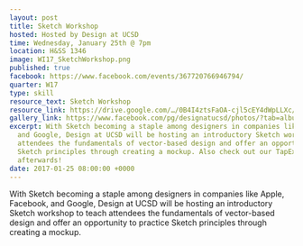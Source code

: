 ```yaml
---
layout: post
title: Sketch Workshop
hosted: Hosted by Design at UCSD
time: Wednesday, January 25th @ 7pm
location: H&SS 1346
image: WI17_SketchWorkshop.png
published: true
facebook: https://www.facebook.com/events/367720766946794/
quarter: W17
type: skill
resource_text: Sketch Workshop
resource_link: https://drive.google.com/…/0B4I4ztsFaOA-cjl5cEY4dWpLLXc/view
gallery_link: https://www.facebook.com/pg/designatucsd/photos/?tab=album&album_id=1834574926782970
excerpt: With Sketch becoming a staple among designers in companies like Apple, Facebook,
  and Google, Design at UCSD will be hosting an introductory Sketch workshop to teach
  attendees the fundamentals of vector-based design and offer an opportunity to practice
  Sketch principles through creating a mockup. Also check out our TapEx game night
  afterwards!
date: 2017-01-25 08:00:00 +0000
---
```

With Sketch becoming a staple among designers in companies like Apple, Facebook, and Google, Design at UCSD will be hosting an introductory Sketch workshop to teach attendees the fundamentals of vector-based design and offer an opportunity to practice Sketch principles through creating a mockup. 